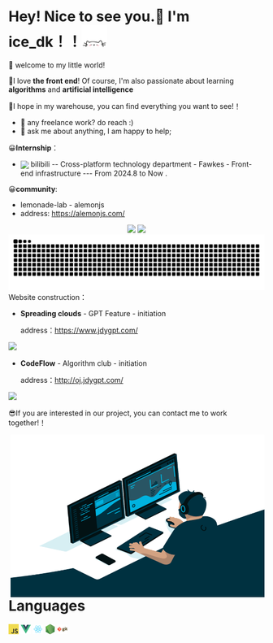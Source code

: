 # Hey! Nice to see you.👋 I'm ice_dk！！<img src="./img/cat.gif" alt="Meaow" width="50" />

🎈 welcome to my little world!

🔎I love **the front end**! Of course, I'm also passionate about learning **algorithms** and **artificial intelligence**

🥳I hope in my warehouse, you can find everything you want to see!！

- 💼 any freelance work? do reach :)
- 💬 ask me about anything, I am happy to help;

😀**Internship**：
- <div align="left"><img align="center" src="https://github.com/user-attachments/assets/a8e6d954-fa4b-47b0-91bf-565f1c5e2341" height="20px"> bilibili -- Cross-platform technology department - Fawkes - Front-end infrastructure --- From 2024.8 to Now .</div> 

😀**community**:

- lemonade-lab - alemonjs
- 
  address: https://alemonjs.com/


<div align="center">
    <img src="https://github-readme-stats-git-masterrstaa-rickstaa.vercel.app/api?username=CCCdk&theme=tokyonight&show_icons=true" height="170px">
    <img src="https://github-readme-stats-git-masterrstaa-rickstaa.vercel.app/api/top-langs/?username=CCCdk&layout=compact&theme=tokyonight" height="170px">
<div>

<picture>
  <source media="(prefers-color-scheme: dark)" srcset="https://raw.githubusercontent.com/CCCdk/CCCdk/output/github-contribution-grid-snake-dark.svg">
  <source media="(prefers-color-scheme: light)" srcset="https://raw.githubusercontent.com/CCCdk/CCCdk/output/github-contribution-grid-snake.svg">
  <img alt="github-snake" src="https://raw.githubusercontent.com/CCCdk/CCCdk/output/github-contribution-grid-snake.svg" />
</picture>

<div align="left">
Website construction：

- **Spreading clouds** - GPT Feature - initiation

  address：https://www.jdygpt.com/
<div>

<img align="mid" src="https://github.com/user-attachments/assets/6a9089dd-a7f2-48da-8d50-e7ad9e4f8ce2" />

<div align="left">

- **CodeFlow** - Algorithm club - initiation

  address：http://oj.jdygpt.com/

<div>

<img align="mid" src="https://github.com/user-attachments/assets/83c2d21d-941e-4bfb-b6a4-11583b3e6e66" />


😎If you are interested in our project, you can contact me to work together!！

<img align="right" alt="GIF" src="./img/code.gif?raw=true" width="500" height="320" />

# Languages

<code><img height="20" src="./img/javascript.png"></code>
<code><img height="20" src="./img/vue.png"></code>
<code><img height="20" src="./img/react.png"></code>
<code><img height="20" src="./img/nodejs.png"></code>
<code><img height="20" src="./img/git.png"></code>
